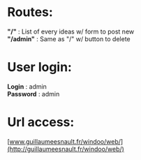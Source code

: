 # Routes:
  **"/"** : List of every ideas w/ form to post new  
  **"/admin"** : Same as "/" w/ button to delete

# User login:
  **Login** : admin  
  **Password** : admin

# Url access:
[www.guillaumeesnault.fr/windoo/web/](http://guillaumeesnault.fr/windoo/web/)
